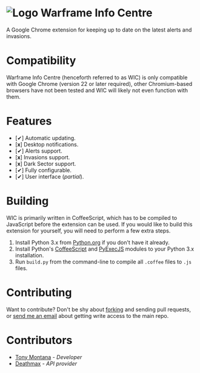 ![Logo](https://raw.githubusercontent.com/Syke94/warframe-info-centre/master/Icons/Warframe.Medium.png) Warframe Info Centre
====================

A Google Chrome extension for keeping up to date on the latest alerts and invasions.

Compatibility
=============

Warframe Info Centre (henceforth referred to as WIC) is only compatible with Google Chrome (version 22 or later required), other Chromium-based browsers have not been tested and WIC will likely not even function with them.

Features
========

* [✔] Automatic updating.
* [**x**] Desktop notifications.
* [✔] Alerts support.
* [**x**] Invasions support.
* [**x**] Dark Sector support.
* [✔] Fully configurable.
* [✔] User interface (*partial*).

Building
========

WIC is primarily written in CoffeeScript, which has to be compiled to JavaScript before the extension can be used. If you would like to build this extension for yourself, you will need to perform a few extra steps.

1. Install Python 3.x from [Python.org](https://www.python.org/downloads/) if you don't have it already.
2. Install Python's [CoffeeScript](https://pypi.python.org/pypi/CoffeeScript/1.0.9) and [PyExecJS](https://pypi.python.org/pypi/PyExecJS) modules to your Python 3.x installation.
3. Run `build.py` from the command-line to compile all `.coffee` files to `.js` files.

Contributing
============

Want to contribute? Don't be shy about [forking](https://github.com/Syke94/warframe-info-centre/fork) and sending pull requests, or [send me an email](mailto:js.pwns@gmail.com) about getting write access to the main repo.

Contributors
============

* [Tony Montana](https://github.com/Syke94) - *Developer*
* [Deathmax](http://deathmax.com/) - *API provider*